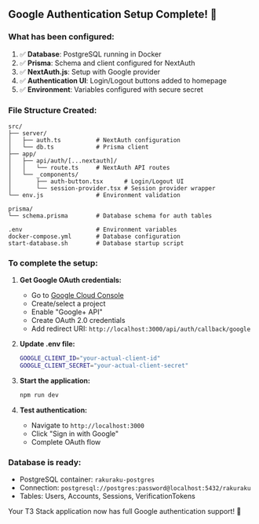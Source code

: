 ## Google Authentication Setup Complete! 🎉

### What has been configured:

1. ✅ **Database**: PostgreSQL running in Docker
2. ✅ **Prisma**: Schema and client configured for NextAuth
3. ✅ **NextAuth.js**: Setup with Google provider
4. ✅ **Authentication UI**: Login/Logout buttons added to homepage
5. ✅ **Environment**: Variables configured with secure secret

### File Structure Created:
```
src/
├── server/
│   ├── auth.ts          # NextAuth configuration
│   └── db.ts            # Prisma client
├── app/
│   ├── api/auth/[...nextauth]/
│   │   └── route.ts     # NextAuth API routes
│   └── _components/
│       ├── auth-button.tsx      # Login/Logout UI
│       └── session-provider.tsx # Session provider wrapper
└── env.js               # Environment validation

prisma/
└── schema.prisma        # Database schema for auth tables

.env                     # Environment variables
docker-compose.yml       # Database configuration
start-database.sh        # Database startup script
```

### To complete the setup:

1. **Get Google OAuth credentials:**
   - Go to [Google Cloud Console](https://console.cloud.google.com/)
   - Create/select a project
   - Enable "Google+ API"
   - Create OAuth 2.0 credentials
   - Add redirect URI: `http://localhost:3000/api/auth/callback/google`

2. **Update .env file:**
   ```bash
   GOOGLE_CLIENT_ID="your-actual-client-id"
   GOOGLE_CLIENT_SECRET="your-actual-client-secret"
   ```

3. **Start the application:**
   ```bash
   npm run dev
   ```

4. **Test authentication:**
   - Navigate to `http://localhost:3000`
   - Click "Sign in with Google"
   - Complete OAuth flow

### Database is ready:
- PostgreSQL container: `rakuraku-postgres`
- Connection: `postgresql://postgres:password@localhost:5432/rakuraku`
- Tables: Users, Accounts, Sessions, VerificationTokens

Your T3 Stack application now has full Google authentication support! 🚀
